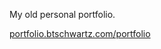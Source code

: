 My old personal portfolio.

[portfolio.btschwartz.com/portfolio](https://portfolio.btschwartz.com/portfolio)
